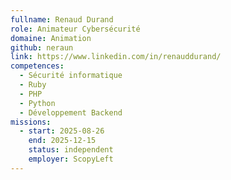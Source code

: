 ```yaml
---
fullname: Renaud Durand
role: Animateur Cybersécurité
domaine: Animation
github: neraun
link: https://www.linkedin.com/in/renauddurand/
competences:
  - Sécurité informatique
  - Ruby
  - PHP
  - Python
  - Développement Backend
missions:
  - start: 2025-08-26
    end: 2025-12-15
    status: independent
    employer: ScopyLeft
---
```


